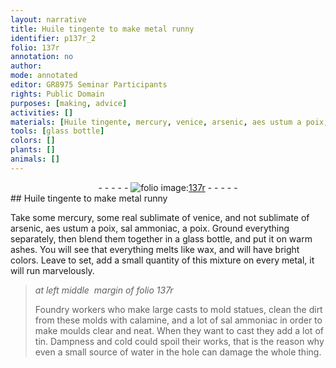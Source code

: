 ```yaml
---
layout: narrative
title: Huile tingente to make metal runny
identifier: p137r_2
folio: 137r
annotation: no
author:
mode: annotated
editor: GR8975 Seminar Participants
rights: Public Domain
purposes: [making, advice]
activities: []
materials: [Huile tingente, mercury, venice, arsenic, aes ustum a poix, sal ammoniac, a poix, warm ashes, calamine]
tools: [glass bottle]
colors: []
plants: []
animals: []
---
```


 <div class="folio" align="center">- - - - - <a href="http://gallica.bnf.fr/ark:/12148/btv1b10500001g/f279.image" target="_blank"><img src="https://cu-mkp.github.io/GR8975-edition/assets/photo-icon.png" alt="folio image: " style="display:inline-block; margin-bottom:-3px;"/>137r</a> - - - - - </div> 
##  <span class="material">Huile tingente</span> to make metal runny 

   
 Take some <span class="material">mercury</span>, some real sublimate of <span class="material">venice</span>, and not sublimate of <span class="material">arsenic</span>, <span class="material">aes ustum a poix</span>, <span class="material">sal ammoniac</span>, <span class="material">a poix</span>. Ground everything separately, then blend them together in a <span class="tool">glass bottle</span>, and put it on <span class="material">warm ashes</span>. You will see that everything melts like wax, and will have bright colors. Leave to set, add a small quantity of this mixture on every metal, it will run marvelously. 
 
> *at left middle  margin of folio 137r*
> 
>  <span class="profession">Foundry workers</span> who make large casts to mold statues, clean the dirt from these molds with <span class="material">calamine</span>, and a lot of <span class="material">sal ammoniac</span> in order to make moulds clear and neat. When they want to cast they add a lot of tin. Dampness and cold could spoil their works, that is the reason why even a small source of water in the hole can damage the whole thing. 
 